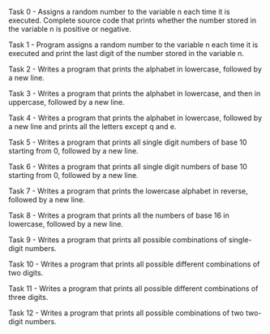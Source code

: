 Task 0 - Assigns a random number to the variable n each time it is executed. Complete source code that prints whether the number stored in the variable n is positive or negative.

Task 1 - Program assigns a random number to the variable n each time it is executed and print the last digit of the number stored in the variable n.

Task 2 - Writes a program that prints the alphabet in lowercase, followed by a new line.

Task 3 - Writes a program that prints the alphabet in lowercase, and then in uppercase, followed by a new line.

Task 4 - Writes a program that prints the alphabet in lowercase, followed by a new line and prints all the letters except q and e.

Task 5 - Writes a program that prints all single digit numbers of base 10 starting from 0, followed by a new line.

Task 6 - Writes a program that prints all single digit numbers of base 10 starting from 0, followed by a new line.

Task 7 - Writes a program that prints the lowercase alphabet in reverse, followed by a new line.

Task 8 - Writes a program that prints all the numbers of base 16 in lowercase, followed by a new line.

Task 9 - Writes a program that prints all possible combinations of single-digit numbers.

Task 10 - Writes a program that prints all possible different combinations of two digits.

Task 11 - Writes a program that prints all possible different combinations of three digits.

Task 12 - Writes a program that prints all possible combinations of two two-digit numbers.
 
